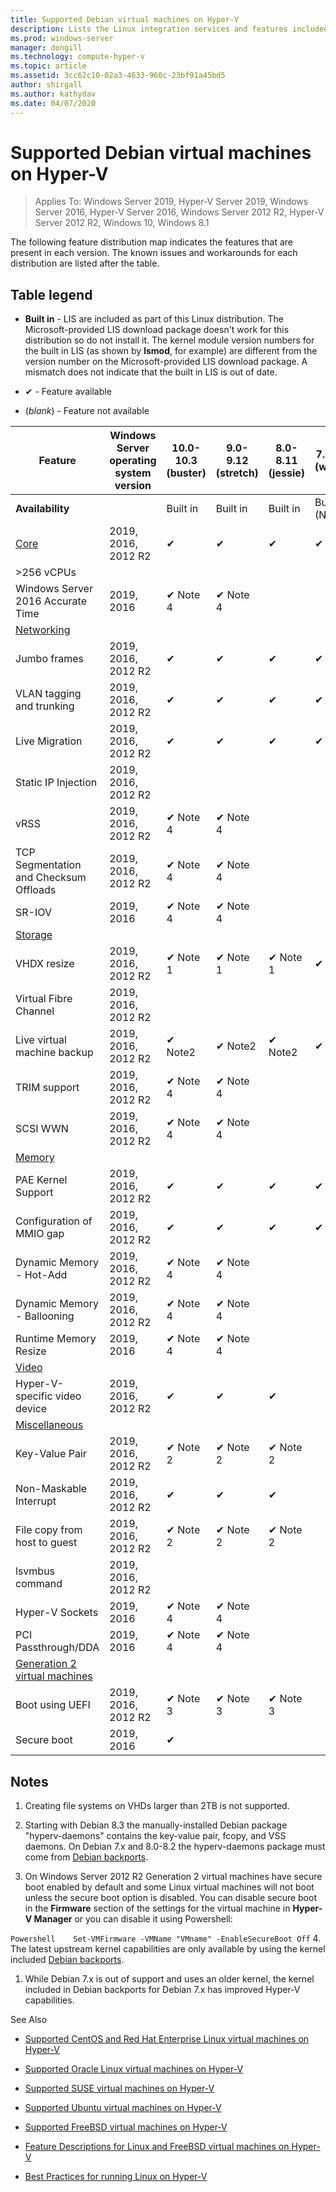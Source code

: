 ```yaml
---
title: Supported Debian virtual machines on Hyper-V
description: Lists the Linux integration services and features included in each version
ms.prod: windows-server
manager: dongill
ms.technology: compute-hyper-v
ms.topic: article
ms.assetid: 3cc62c10-02a3-4633-960c-23bf91a45bd5
author: shirgall
ms.author: kathydav
ms.date: 04/07/2020
---
```

Supported Debian virtual machines on Hyper-V
============================================

>   Applies To: Windows Server 2019, Hyper-V Server 2019, Windows Server 2016,
>   Hyper-V Server 2016, Windows Server 2012 R2, Hyper-V Server 2012 R2, Windows
>   10, Windows 8.1

The following feature distribution map indicates the features that are present
in each version. The known issues and workarounds for each distribution are
listed after the table.

Table legend
------------

-   **Built in** - LIS are included as part of this Linux distribution. The
    Microsoft-provided LIS download package doesn't work for this distribution
    so do not install it. The kernel module version numbers for the built in LIS
    (as shown by **lsmod**, for example) are different from the version number
    on the Microsoft-provided LIS download package. A mismatch does not indicate
    that the built in LIS is out of date.

-   ✔ - Feature available

-   (*blank*) - Feature not available

| **Feature**                                                                                                                              | **Windows Server operating system version** | **10.0-10.3 (buster)** | **9.0-9.12 (stretch)** | **8.0-8.11 (jessie)** | **7.0-7.11 (wheezy)** |
|------------------------------------------------------------------------------------------------------------------------------------------|---------------------------------------------|------------------------|------------------------|-----------------------|-----------------------|
| **Availability**                                                                                                                         |                                             | Built in               | Built in               | Built in              | Built in (Note 5)     |
| [Core](Feature-Descriptions-for-Linux-and-FreeBSD-virtual-machines-on-Hyper-V.md#core)                                                   | 2019, 2016, 2012 R2                         | ✔                      | ✔                      | ✔                     | ✔                     |
| \>256 vCPUs                                                                                                                              |                                             |                        |                        |                       |                       |
| Windows Server 2016 Accurate Time                                                                                                        | 2019, 2016                                  | ✔ Note 4               | ✔ Note 4               |                       |                       |
| [Networking](Feature-Descriptions-for-Linux-and-FreeBSD-virtual-machines-on-Hyper-V.md#networking)                                       |                                             |                        |                        |                       |                       |
| Jumbo frames                                                                                                                             | 2019, 2016, 2012 R2                         | ✔                      | ✔                      | ✔                     | ✔                     |
| VLAN tagging and trunking                                                                                                                | 2019, 2016, 2012 R2                         | ✔                      | ✔                      | ✔                     | ✔                     |
| Live Migration                                                                                                                           | 2019, 2016, 2012 R2                         | ✔                      | ✔                      | ✔                     | ✔                     |
| Static IP Injection                                                                                                                      | 2019, 2016, 2012 R2                         |                        |                        |                       |                       |
| vRSS                                                                                                                                     | 2019, 2016, 2012 R2                         | ✔ Note 4               | ✔ Note 4               |                       |                       |
| TCP Segmentation and Checksum Offloads                                                                                                   | 2019, 2016, 2012 R2                         | ✔ Note 4               | ✔ Note 4               |                       |                       |
| SR-IOV                                                                                                                                   | 2019, 2016                                  | ✔ Note 4               | ✔ Note 4               |                       |                       |
| [Storage](Feature-Descriptions-for-Linux-and-FreeBSD-virtual-machines-on-Hyper-V.md#storage)                                             |                                             |                        |                        |                       |                       |
| VHDX resize                                                                                                                              | 2019, 2016, 2012 R2                         | ✔ Note 1               | ✔ Note 1               | ✔ Note 1              | ✔ Note 1              |
| Virtual Fibre Channel                                                                                                                    | 2019, 2016, 2012 R2                         |                        |                        |                       |                       |
| Live virtual machine backup                                                                                                              | 2019, 2016, 2012 R2                         | ✔ Note2                | ✔ Note2                | ✔ Note2               | ✔ Note2               |
| TRIM support                                                                                                                             | 2019, 2016, 2012 R2                         | ✔ Note 4               | ✔ Note 4               |                       |                       |
| SCSI WWN                                                                                                                                 | 2019, 2016, 2012 R2                         | ✔ Note 4               | ✔ Note 4               |                       |                       |
| [Memory](Feature-Descriptions-for-Linux-and-FreeBSD-virtual-machines-on-Hyper-V.md#memory)                                               |                                             |                        |                        |                       |                       |
| PAE Kernel Support                                                                                                                       | 2019, 2016, 2012 R2                         | ✔                      | ✔                      | ✔                     | ✔                     |
| Configuration of MMIO gap                                                                                                                | 2019, 2016, 2012 R2                         | ✔                      | ✔                      | ✔                     | ✔                     |
| Dynamic Memory - Hot-Add                                                                                                                 | 2019, 2016, 2012 R2                         | ✔ Note 4               | ✔ Note 4               |                       |                       |
| Dynamic Memory - Ballooning                                                                                                              | 2019, 2016, 2012 R2                         | ✔ Note 4               | ✔ Note 4               |                       |                       |
| Runtime Memory Resize                                                                                                                    | 2019, 2016                                  | ✔ Note 4               | ✔ Note 4               |                       |                       |
| [Video](Feature-Descriptions-for-Linux-and-FreeBSD-virtual-machines-on-Hyper-V.md#video)                                                 |                                             |                        |                        |                       |                       |
| Hyper-V-specific video device                                                                                                            | 2019, 2016, 2012 R2                         | ✔                      | ✔                      | ✔                     |                       |
| [Miscellaneous](Feature-Descriptions-for-Linux-and-FreeBSD-virtual-machines-on-Hyper-V.md#miscellaneous)                                 |                                             |                        |                        |                       |                       |
| Key-Value Pair                                                                                                                           | 2019, 2016, 2012 R2                         | ✔ Note 2               | ✔ Note 2               | ✔ Note 2              |                       |
| Non-Maskable Interrupt                                                                                                                   | 2019, 2016, 2012 R2                         | ✔                      | ✔                      | ✔                     |                       |
| File copy from host to guest                                                                                                             | 2019, 2016, 2012 R2                         | ✔ Note 2               | ✔ Note 2               | ✔ Note 2              |                       |
| lsvmbus command                                                                                                                          | 2019, 2016, 2012 R2                         |                        |                        |                       |                       |
| Hyper-V Sockets                                                                                                                          | 2019, 2016                                  | ✔ Note 4               | ✔ Note 4               |                       |                       |
| PCI Passthrough/DDA                                                                                                                      | 2019, 2016                                  | ✔ Note 4               | ✔ Note 4               |                       |                       |
| [Generation 2 virtual machines](Feature-Descriptions-for-Linux-and-FreeBSD-virtual-machines-on-Hyper-V.md#generation-2-virtual-machines) |                                             |                        |                        |                       |                       |
| Boot using UEFI                                                                                                                          | 2019, 2016, 2012 R2                         | ✔ Note 3               | ✔ Note 3               | ✔ Note 3              |                       |
| Secure boot                                                                                                                              | 2019, 2016                                  | ✔                      |                        |                       |                       |

Notes
-----

1.  Creating file systems on VHDs larger than 2TB is not supported.

2.  Starting with Debian 8.3 the manually-installed Debian package
    "hyperv-daemons" contains the key-value pair, fcopy, and VSS daemons. On
    Debian 7.x and 8.0-8.2 the hyperv-daemons package must come from [Debian
    backports](https://wiki.debian.org/Backports).

3.  On Windows Server 2012 R2 Generation 2 virtual machines have secure boot
    enabled by default and some Linux virtual machines will not boot unless the
    secure boot option is disabled. You can disable secure boot in the
    **Firmware** section of the settings for the virtual machine in **Hyper-V
    Manager** or you can disable it using Powershell:

`Powershell    Set-VMFirmware -VMName "VMname" -EnableSecureBoot Off` 4. The
latest upstream kernel capabilities are only available by using the kernel
included [Debian backports](https://wiki.debian.org/Backports).

1.  While Debian 7.x is out of support and uses an older kernel, the kernel
    included in Debian backports for Debian 7.x has improved Hyper-V
    capabilities.

See Also

-   [Supported CentOS and Red Hat Enterprise Linux virtual machines on
    Hyper-V](Supported-CentOS-and-Red-Hat-Enterprise-Linux-virtual-machines-on-Hyper-V.md)

-   [Supported Oracle Linux virtual machines on
    Hyper-V](Supported-Oracle-Linux-virtual-machines-on-Hyper-V.md)

-   [Supported SUSE virtual machines on
    Hyper-V](Supported-SUSE-virtual-machines-on-Hyper-V.md)

-   [Supported Ubuntu virtual machines on
    Hyper-V](Supported-Ubuntu-virtual-machines-on-Hyper-V.md)

-   [Supported FreeBSD virtual machines on
    Hyper-V](Supported-FreeBSD-virtual-machines-on-Hyper-V.md)

-   [Feature Descriptions for Linux and FreeBSD virtual machines on
    Hyper-V](Feature-Descriptions-for-Linux-and-FreeBSD-virtual-machines-on-Hyper-V.md)

-   [Best Practices for running Linux on
    Hyper-V](Best-Practices-for-running-Linux-on-Hyper-V.md)


